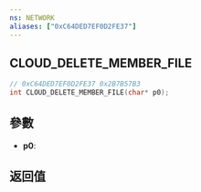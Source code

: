 ```yaml
---
ns: NETWORK
aliases: ["0xC64DED7EF0D2FE37"]
---
```

## CLOUD_DELETE_MEMBER_FILE

```c
// 0xC64DED7EF0D2FE37 0x2B7B57B3
int CLOUD_DELETE_MEMBER_FILE(char* p0);
```


## 參數
* **p0**: 

## 返回值
